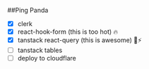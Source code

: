 ##Ping Panda

- [x] clerk
- [x] react-hook-form (this is too hot) 🔥
- [x] tanstack react-query (this is awesome) 🧲⚡
- [ ] tanstack tables
- [ ] deploy to cloudflare
